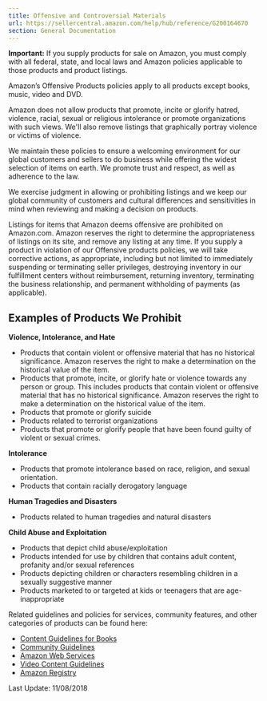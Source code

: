 ```yaml
---
title: Offensive and Controversial Materials
url: https://sellercentral.amazon.com/help/hub/reference/G200164670
section: General Documentation
---
```


**Important:** If you supply products for sale on Amazon, you must comply with
all federal, state, and local laws and Amazon policies applicable to those
products and product listings.

Amazon’s Offensive Products policies apply to all products except books,
music, video and DVD.

Amazon does not allow products that promote, incite or glorify hatred,
violence, racial, sexual or religious intolerance or promote organizations
with such views. We'll also remove listings that graphically portray violence
or victims of violence.

We maintain these policies to ensure a welcoming environment for our global
customers and sellers to do business while offering the widest selection of
items on earth. We promote trust and respect, as well as adherence to the law.

We exercise judgment in allowing or prohibiting listings and we keep our
global community of customers and cultural differences and sensitivities in
mind when reviewing and making a decision on products.

Listings for items that Amazon deems offensive are prohibited on Amazon.com.
Amazon reserves the right to determine the appropriateness of listings on its
site, and remove any listing at any time. If you supply a product in violation
of our Offensive products policies, we will take corrective actions, as
appropriate, including but not limited to immediately suspending or
terminating seller privileges, destroying inventory in our fulfillment centers
without reimbursement, returning inventory, terminating the business
relationship, and permanent withholding of payments (as applicable).

## Examples of Products We Prohibit

**Violence, Intolerance, and Hate**

  * Products that contain violent or offensive material that has no historical significance. Amazon reserves the right to make a determination on the historical value of the item. 
  * Products that promote, incite, or glorify hate or violence towards any person or group. This includes products that contain violent or offensive material that has no historical significance. Amazon reserves the right to make a determination on the historical value of the item.
  * Products that promote or glorify suicide
  * Products related to terrorist organizations
  * Products that promote or glorify people that have been found guilty of violent or sexual crimes. 

**Intolerance**

  * Products that promote intolerance based on race, religion, and sexual orientation.
  * Products that contain racially derogatory language

**Human Tragedies and Disasters**

  * Products related to human tragedies and natural disasters

**Child Abuse and Exploitation**

  * Products that depict child abuse/exploitation
  * Products intended for use by children that contains adult content, profanity and/or sexual references
  * Products depicting children or characters resembling children in a sexually suggestive manner
  * Products marketed to or targeted at kids or teenagers that are age-inappropriate

Related guidelines and policies for services, community features, and other
categories of products can be found here:

  * [Content Guidelines for Books](https://www.amazon.com/gp/help/customer/display.html?nodeId=15015801)
  * [Community Guidelines](https://www.amazon.com/gp/help/customer/display.html?nodeId=201929730)
  * [Amazon Web Services](https://aws.amazon.com/aup/)
  * [Video Content Guidelines](https://videodirect.amazon.com/home/help?topicId=201986500)
  * [Amazon Registry](https://www.amazonregistry.com/legaldocs?docId=acceptableusepolicy)

Last Update: 11/08/2018

